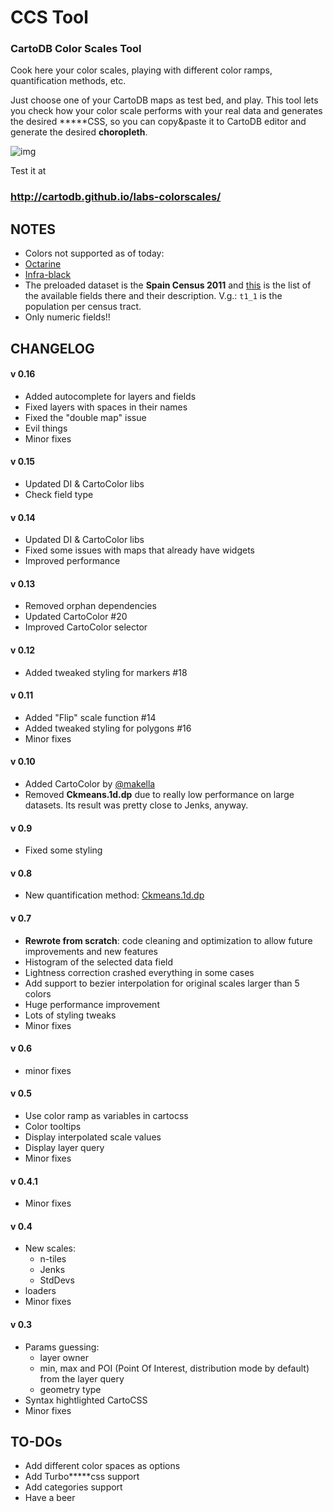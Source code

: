 # CCS Tool
### CartoDB Color Scales Tool

Cook here your color scales, playing with different color ramps, quantification methods, etc.

Just choose one of your CartoDB maps as test bed, and play. This tool lets you check how your color scale performs with your real data and generates the desired \*\*\*\*\*CSS, so you can copy&paste it to CartoDB editor and generate the desired **choropleth**.

![img](http://storage8.static.itmages.com/i/16/0408/h_1460147194_2770683_744e85779a.png)

Test it at

### http://cartodb.github.io/labs-colorscales/



## NOTES

* Colors not supported as of today:
 * [Octarine](http://wiki.lspace.org/mediawiki/Octarine)
 * [Infra-black](http://wiki.lspace.org/mediawiki/Infra-black)
* The preloaded dataset is the **Spain Census 2011** and [this](http://www.ine.es/censos2011_datos/indicadores_seccen_rejilla.xls) is the list of the available fields there and their description. V.g.: `t1_1` is the population per census tract.
* Only numeric fields!!

## CHANGELOG

#### v 0.16
* Added autocomplete for layers and fields
* Fixed layers with spaces in their names
* Fixed the "double map" issue
* Evil things
* Minor fixes

#### v 0.15
* Updated DI & CartoColor libs
* Check field type

#### v 0.14
* Updated DI & CartoColor libs
* Fixed some issues with maps that already have widgets
* Improved performance

#### v 0.13
* Removed orphan dependencies
* Updated CartoColor #20
* Improved CartoColor selector

#### v 0.12
* Added tweaked styling for markers #18

#### v 0.11
* Added "Flip" scale function #14
* Added tweaked styling for polygons #16
* Minor fixes


#### v 0.10
* Added CartoColor by [@makella](https://github.com/makella)
* Removed **Ckmeans.1d.dp** due to really low performance on large datasets. Its result was pretty close to Jenks, anyway.

#### v 0.9
* Fixed some styling

#### v 0.8
* New quantification method: [Ckmeans.1d.dp](https://journal.r-project.org/archive/2011-2/RJournal_2011-2_Wang+Song.pdf)

#### v 0.7
* **Rewrote from scratch**: code cleaning and optimization to allow future improvements and new features
* Histogram of the selected data field
* Lightness correction crashed everything in some cases
* Add support to bezier interpolation for original scales larger than 5 colors
* Huge performance improvement
* Lots of styling tweaks
* Minor fixes

#### v 0.6
* minor fixes

#### v 0.5
* Use color ramp as variables in cartocss
* Color tooltips
* Display interpolated scale values
* Display layer query
* Minor fixes

#### v 0.4.1
* Minor fixes

#### v 0.4
* New scales:
    * n-tiles
    * Jenks
    * StdDevs
* loaders
* Minor fixes

#### v 0.3
* Params guessing:
    * layer owner
    * min, max and POI (Point Of Interest, distribution mode by default) from the layer query
    * geometry type
* Syntax hightlighted CartoCSS
* Minor fixes

## TO-DOs

* Add different color spaces as options
* Add Turbo\*\*\*\*\*css support
* Add categories support
* Have a beer

